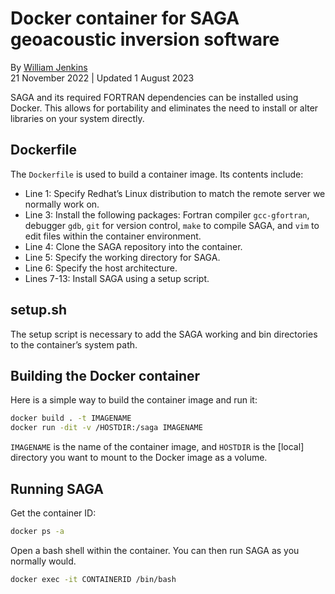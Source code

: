 # Docker container for SAGA geoacoustic inversion software

By [William Jenkins](https://github.com/NeptuneProjects)  
21 November 2022 | Updated 1 August 2023

SAGA and its required FORTRAN dependencies can be installed using Docker. This allows for portability and eliminates the need to install or alter libraries on your system directly.

## Dockerfile

The `Dockerfile` is used to build a container image. Its contents include:
- Line 1: Specify Redhat’s Linux distribution to match the remote server we normally work on.
- Line 3: Install the following packages: Fortran compiler `gcc-gfortran`, debugger `gdb`, `git` for version control, `make` to compile SAGA, and `vim` to edit files within the container environment.
- Line 4: Clone the SAGA repository into the container.
- Line 5: Specify the working directory for SAGA.
- Line 6: Specify the host architecture.
- Lines 7-13: Install SAGA using a setup script.

## setup.sh

The setup script is necessary to add the SAGA working and bin directories to the container’s system path.

## Building the Docker container

Here is a simple way to build the container image and run it:
```bash
docker build . -t IMAGENAME
docker run -dit -v /HOSTDIR:/saga IMAGENAME
```
`IMAGENAME` is the name of the container image, and `HOSTDIR` is the [local] directory you want to mount to the Docker image as a volume.

## Running SAGA

Get the container ID:
```bash
docker ps -a
```

Open a bash shell within the container. You can then run SAGA as you normally would.
```bash
docker exec -it CONTAINERID /bin/bash
```
